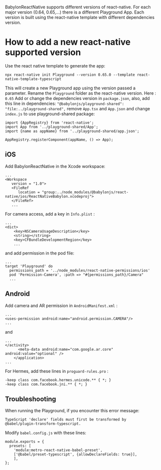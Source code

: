 BabylonReactNative supports different versions of react-native.
For each major version (0.64, 0.65,...) there is a different Playground App.
Each version is built using the react-native template with different dependencies version.

# How to add a new react-native supported version

Use the react native template to generate the app:

```
npx react-native init Playground --version 0.65.0 --template react-native-template-typescript
```

This will create a new Playground app using the version passed a parameter.
Rename the `Playground` folder as the react-native version. Here : `0.65`
Add or change the dependencies version in `package.json`, also, add this line in dependencies:
`"@babylonjs/playground-shared": "file:../playground-shared",`
remove `App.tsx` and `App.json` and change `index.js` to use playground-shared package:

```
import {AppRegistry} from 'react-native';
import App from '../playground-shared/App';
import {name as appName} from '../playground-shared/app.json';

AppRegistry.registerComponent(appName, () => App);
```

## iOS
Add BabylonReactNative in the Xcode workspace:

```
...
<Workspace
   version = "1.0">
   <FileRef
      location = "group:../node_modules/@babylonjs/react-native/ios/ReactNativeBabylon.xcodeproj">
   </FileRef>
   ...
```

For camera access, add a key in `Info.plist` :

```
...
<dict>
    <key>NSCameraUsageDescription</key>
    <string></string>
    <key>CFBundleDevelopmentRegion</key>
    ...
```

and add permission in the pod file:
```
...
target 'Playground' do
  permissions_path = '../node_modules/react-native-permissions/ios'
  pod 'Permission-Camera', :path => "#{permissions_path}/Camera"
  ...
```

## Android

Add camera and AR permission in `AndroidManifest.xml` :

```
...
<uses-permission android:name="android.permission.CAMERA"/>
...
```

and 

```
...
</activity>
      <meta-data android:name="com.google.ar.core" android:value="optional" />
    </application>
...
```

For Hermes, add these lines in `proguard-rules.pro` :

```
-keep class com.facebook.hermes.unicode.** { *; }
-keep class com.facebook.jni.** { *; }
```

## Troubleshooting

When running the Playground, if you encounter this error message:

```
TypeScript 'declare' fields must first be transformed by @babel/plugin-transform-typescript.
```

Modify `babel.config.js` with these lines:

```
module.exports = {
  presets: [
    'module:metro-react-native-babel-preset',
    ['@babel/preset-typescript', {allowDeclareFields: true}],
    ],
};
```
